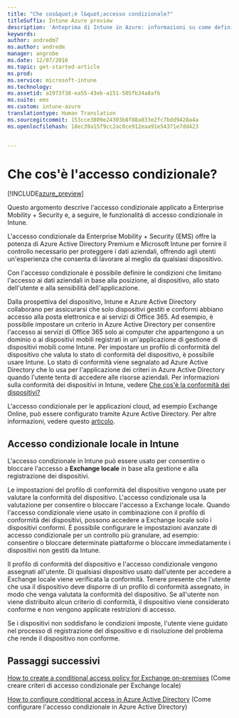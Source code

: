 ```yaml
---
title: "Che cos&quot;è l&quot;accesso condizionale?"
titleSuffix: Intune Azure preview
description: 'Anteprima di Intune in Azure: informazioni su come definire le condizioni che utenti e dispositivi devono soddisfare per accedere alle risorse aziendali nell&quot;anteprima di Microsoft Intune in Azure.'
keywords: 
author: andredm7
ms.author: andredm
manager: angrobe
ms.date: 12/07/2016
ms.topic: get-started-article
ms.prod: 
ms.service: microsoft-intune
ms.technology: 
ms.assetid: a1973f38-ea55-43eb-a151-505fb34a8afb
ms.suite: ems
ms.custom: intune-azure
translationtype: Human Translation
ms.sourcegitcommit: 153cce3809e24303b8f88a833e2fc7bdd9428a4a
ms.openlocfilehash: 18ec39a15f9cc2ac8ce912eaa91e54371e7dd423


---
```


# <a name="what-is-conditional-access"></a>Che cos'è l'accesso condizionale?


[!INCLUDE[azure_preview](../includes/azure_preview.md)]


Questo argomento descrive l'accesso condizionale applicato a Enterprise Mobility + Security e, a seguire, le funzionalità di accesso condizionale in Intune.

L'accesso condizionale da Enterprise Mobility + Security (EMS) offre la potenza di Azure Active Directory Premium e Microsoft Intune per fornire il controllo necessario per proteggere i dati aziendali, offrendo agli utenti un'esperienza che consenta di lavorare al meglio da qualsiasi dispositivo.

Con l'accesso condizionale è possibile definire le condizioni che limitano l'accesso ai dati aziendali in base alla posizione, al dispositivo, allo stato dell'utente e alla sensibilità dell'applicazione.

Dalla prospettiva del dispositivo, Intune e Azure Active Directory collaborano per assicurarsi che solo dispositivi gestiti e conformi abbiano accesso alla posta elettronica e ai servizi di Office 365. Ad esempio, è possibile impostare un criterio in Azure Active Directory per consentire l'accesso ai servizi di Office 365 solo ai computer che appartengono a un dominio o ai dispositivi mobili registrati in un'applicazione di gestione di dispositivi mobili come Intune. Per impostare un profilo di conformità del dispositivo che valuta lo stato di conformità del dispositivo, è possibile usare Intune. Lo stato di conformità viene segnalato ad Azure Active Directory che lo usa per l'applicazione dei criteri in Azure Active Directory quando l'utente tenta di accedere alle risorse aziendali. Per informazioni sulla conformità dei dispositivi in Intune, vedere [Che cos'è la conformità dei dispositivi?](/intune-azure/set-device-compliance/what-is-device-compliance)

L'accesso condizionale per le applicazioni cloud, ad esempio Exchange Online, può essere configurato tramite Azure Active Directory. Per altre informazioni, vedere questo [articolo](https://docs.microsoft.com/en-us/azure/active-directory/active-directory-conditional-access-azure-portal).

## <a name="on-premises-conditional-access-in-intune"></a>Accesso condizionale locale in Intune

L'accesso condizionale in Intune può essere usato per consentire o bloccare l'accesso a **Exchange locale** in base alla gestione e alla registrazione dei dispositivi.

Le impostazioni del profilo di conformità del dispositivo vengono usate per valutare la conformità del dispositivo. L'accesso condizionale usa la valutazione per consentire o bloccare l'accesso a Exchange locale. Quando l'accesso condizionale viene usato in combinazione con il profilo di conformità dei dispositivi, possono accedere a Exchange locale solo i dispositivi conformi. È possibile configurare le impostazioni avanzate di accesso condizionale per un controllo più granulare, ad esempio: consentire o bloccare determinate piattaforme o bloccare immediatamente i dispositivi non gestiti da Intune.

Il profilo di conformità del dispositivo e l'accesso condizionale vengono assegnati all'utente. Di qualsiasi dispositivo usato dall'utente per accedere a Exchange locale viene verificata la conformità. Tenere presente che l'utente che usa il dispositivo deve disporre di un profilo di conformità assegnato, in modo che venga valutata la conformità del dispositivo. Se all'utente non viene distribuito alcun criterio di conformità, il dispositivo viene considerato conforme e non vengono applicate restrizioni di accesso.

Se i dispositivi non soddisfano le condizioni imposte, l'utente viene guidato nel processo di registrazione del dispositivo e di risoluzione del problema che rende il dispositivo non conforme.

## <a name="next-steps"></a>Passaggi successivi

[How to create a conditional access policy for Exchange on-premises](create-conditional-access-policy-for-exchange-on-premises.md) (Come creare criteri di accesso condizionale per Exchange locale)

[How to configure conditional access in Azure Active Directory](https://docs.microsoft.com/en-us/azure/active-directory/active-directory-conditional-access-azure-portal) (Come configurare l'accesso condizionale in Azure Active Directory)



<!--HONumber=Feb17_HO3-->


